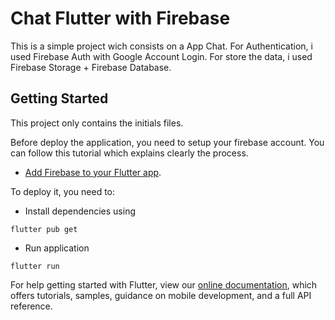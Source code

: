 # Chat Flutter with Firebase

This is a simple project wich consists on a App Chat.
For Authentication, i used Firebase Auth with Google Account Login.
For store the data, i used Firebase Storage + Firebase Database.

## Getting Started

This project only contains the initials files.

Before deploy the application, you need to setup your firebase account.
You can follow this tutorial which explains clearly the process.
- [Add Firebase to your Flutter app](https://firebase.google.com/docs/flutter/setup).



To deploy it, you need to:

- Install dependencies using
```
flutter pub get
```

- Run application
```
flutter run
```

For help getting started with Flutter, view our
[online documentation](https://flutter.dev/docs), which offers tutorials,
samples, guidance on mobile development, and a full API reference.
